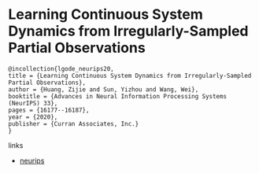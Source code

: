 # Learning Continuous System Dynamics from Irregularly-Sampled Partial Observations

```
@incollection{lgode_neurips20,
title = {Learning Continuous System Dynamics from Irregularly-Sampled Partial Observations},
author = {Huang, Zijie and Sun, Yizhou and Wang, Wei},
booktitle = {Advances in Neural Information Processing Systems (NeurIPS) 33},
pages = {16177--16187},
year = {2020},
publisher = {Curran Associates, Inc.}
}
```

links
- [neurips](https://papers.nips.cc//paper/2020/hash/ba4849411c8bbdd386150e5e32204198-Abstract.html)
